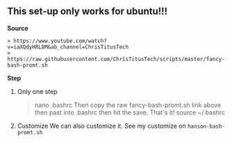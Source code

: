 ##  This set-up only works for ubuntu!!!

**Source**

    > https://www.youtube.com/watch?v=iaXQdyHRL8M&ab_channel=ChrisTitusTech
    > https://raw.githubusercontent.com/ChrisTitusTech/scripts/master/fancy-bash-promt.sh

**Step**

1. Only one step  
    > nano .bashrc
    > Then copy the raw fancy-bash-promt.sh link above then past into .bashrc then hit the save. That's it!
    > source ~/.bashrc

2. Customize
    We can also customize it.
    See my customize on `hanson-bash-promt.sh`
